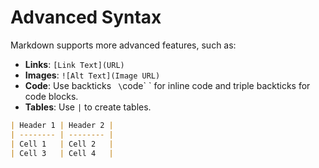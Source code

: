 # Advanced Syntax

Markdown supports more advanced features, such as:

- **Links**: `[Link Text](URL)`
- **Images**: `![Alt Text](Image URL)`
- **Code**: Use backticks ` \`code\` ` for inline code and triple backticks for code blocks.
- **Tables**: Use `|` to create tables.

```markdown
| Header 1 | Header 2 |
| -------- | -------- |
| Cell 1   | Cell 2   |
| Cell 3   | Cell 4   |

